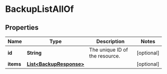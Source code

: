 

# BackupListAllOf

## Properties

| Name | Type | Description | Notes |
| ------------ | ------------- | ------------- | ------------- |
| **id** | **String** | The unique ID of the resource. |  [optional] |
| **items** | [**List&lt;BackupResponse&gt;**](BackupResponse.md) |  |  [optional] |


